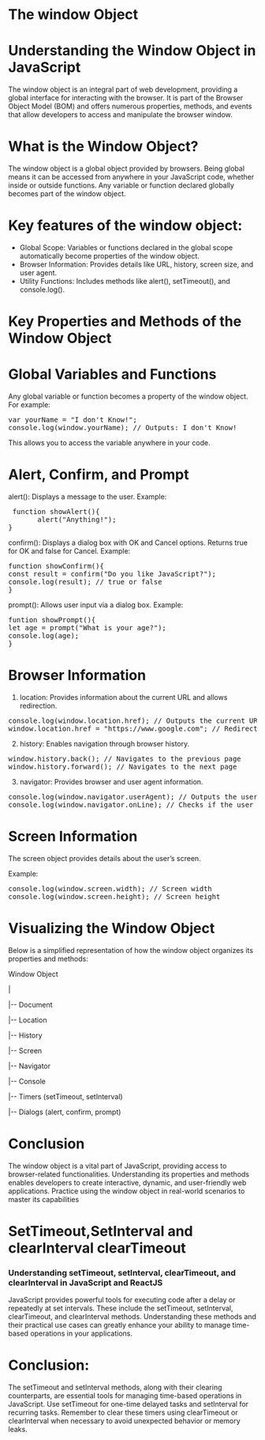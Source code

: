 # The window Object

# Understanding the Window Object in JavaScript
The window object is an integral part of web development, providing a global interface for interacting with the browser. It is part of the Browser Object Model (BOM) and offers numerous properties, methods, and events that allow developers to access and manipulate the browser window.

# What is the Window Object?
The window object is a global object provided by browsers. Being global means it can be accessed from anywhere in your JavaScript code, whether inside or outside functions. Any variable or function declared globally becomes part of the window object.

# Key features of the window object:
* Global Scope: Variables or functions declared in the global scope automatically become properties of the window object.
* Browser Information: Provides details like URL, history, screen size, and user agent.
* Utility Functions: Includes methods like alert(), setTimeout(), and console.log().

# Key Properties and Methods of the Window Object

# Global Variables and Functions
Any global variable or function becomes a property of the window object. For example:

<pre>
var yourName = "I don't Know!";
console.log(window.yourName); // Outputs: I don't Know!</pre>

This allows you to access the variable anywhere in your code.

# Alert, Confirm, and Prompt
alert(): Displays a message to the user. Example:
<pre> function showAlert(){
       alert("Anything!");
}</pre>

confirm(): Displays a dialog box with OK and Cancel options. Returns true for OK and false for Cancel. 
Example:
<pre>function showConfirm(){
const result = confirm("Do you like JavaScript?");
console.log(result); // true or false
}</pre>

prompt(): Allows user input via a dialog box. 
Example:
<pre>funtion showPrompt(){
let age = prompt("What is your age?");
console.log(age);
}</pre>

# Browser Information

1. location: Provides information about the current URL and allows redirection.
<pre>
console.log(window.location.href); // Outputs the current URL
window.location.href = "https://www.google.com"; // Redirects to Google
</pre>

2. history: Enables navigation through browser history.
<pre>
window.history.back(); // Navigates to the previous page
window.history.forward(); // Navigates to the next page
</pre>

3. navigator: Provides browser and user agent information.
<pre>
console.log(window.navigator.userAgent); // Outputs the user agent string
console.log(window.navigator.onLine); // Checks if the user is online
</pre>

# Screen Information
The screen object provides details about the user’s screen.

Example:
<pre>
console.log(window.screen.width); // Screen width
console.log(window.screen.height); // Screen height
</pre>

# Visualizing the Window Object
Below is a simplified representation of how the window object organizes its properties and methods:

Window Object

|

|-- Document

|-- Location

|-- History

|-- Screen

|-- Navigator

|-- Console

|-- Timers (setTimeout, setInterval)

|-- Dialogs (alert, confirm, prompt)

# Conclusion
The window object is a vital part of JavaScript, providing access to browser-related functionalities. Understanding its properties and methods enables developers to create interactive, dynamic, and user-friendly web applications. Practice using the window object in real-world scenarios to master its capabilities

# SetTimeout,SetInterval and clearInterval clearTimeout

### Understanding setTimeout, setInterval, clearTimeout, and clearInterval in JavaScript and ReactJS
JavaScript provides powerful tools for executing code after a delay or repeatedly at set intervals. These include the setTimeout, setInterval, clearTimeout, and clearInterval methods. Understanding these methods and their practical use cases can greatly enhance your ability to manage time-based operations in your applications.

# Conclusion:
The setTimeout and setInterval methods, along with their clearing counterparts, are essential tools for managing time-based operations in JavaScript. Use setTimeout for one-time delayed tasks and setInterval for recurring tasks. Remember to clear these timers using clearTimeout or clearInterval when necessary to avoid unexpected behavior or memory leaks.